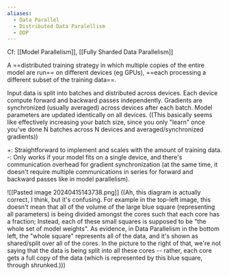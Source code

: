 ```yaml
---
aliases:
  - Data Parallel
  - Distributed Data Paralellism
  - DDP
---
```


Cf: [[Model Parallelism]], [[Fully Sharded Data Parallelism]]

A ==distributed training strategy in which multiple copies of the entire model are run== on different devices (eg GPUs), ==each processing a different subset of the training data==.

Input data is split into batches and distributed across devices.
Each device compute forward and backward passes independently.
Gradients are synchronized (usually averaged) across devices after each batch. Model parameters are updated identically on all devices. ((This basically seems like effectively increasing your batch size, since you only "learn" once you've done N batches across N devices and averaged/synchronized gradients))

+: Straightforward to implement and scales with the amount of training data.
-: Only works if your model fits on a single device, and there's communication overhead for gradient synchronization (at the same time, it doesn't require multiple communications in series for forward and backward passes like in model parallelism).

![[Pasted image 20240415143738.png]]
((Ah, this diagram is actually correct, I think, but it's confusing. For example in the top-left image, this doesn't mean that all of the volume of the large blue square (representing all parameters) is being divided amongst the cores such that each core has a fraction; Instead, each of these small squares is supposed to be "the whole set of model weights". As evidence, in Data Parallelism in the bottom left, the "whole square" represents all of the data, and it's shown as shared/split over all of the cores. In the picture to the right of that, we're not saying that the data is being split into all these cores -- rather, each core gets a full copy of the data (which is represented by this blue square, through shrunked.)))